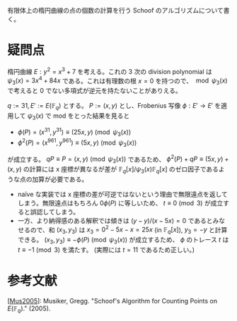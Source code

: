 有限体上の楕円曲線の点の個数の計算を行う Schoof のアルゴリズムについて書く。

# 疑問点
楕円曲線 $E: y^{2} = x^{3}+7$ を考える。これの 3 次の division polynomial は $\psi_{3}(x) = 3x^{4} + 84x$ である。これは有理数の根 $x=0$ を持つので、 ${} \bmod \psi_{3}(x)$ で考えると 0 でない多項式が逆元を持たないことがありえる。

$q := 31, E' := E(\mathbb{F}_{q})$ とする。
$P := (x,y)$ とし、Frobenius 写像 $\phi: E' \to E'$ を適用して $\psi_{3}(x)$ で mod をとった結果を見ると
- $\phi(P) = (x^{31}, y^{31}) \equiv (25x, y) \pmod {\psi_{3}(x)}$
- $\phi^2(P) = (x^{961}, y^{961}) \equiv (5x, y) \pmod {\psi_{3}(x)}$

が成立する。 $qP \equiv P = (x, y) \pmod {\psi_{3}(x)}$ であるため、 $\phi^2(P) + qP \equiv (5x,y) + (x,y)$ の計算には x 座標が異なるが差が $\mathbb{F}_{q}[x]/\psi_{3}(x)\mathbb{F}_{q}[x]$ のゼロ因子であるような点の加算が必要である。
- naïve な実装では x 座標の差が可逆ではないという理由で無限遠点を返してしまう。無限遠点はもちろん $0\phi(P)$ に等しいため、 $t \equiv 0 \pmod{3}$ が成立すると誤認してしまう。
- 一方、より納得感のある解釈では傾きは $(y-y) / (x-5x) = 0$ であるとみなせるので、和 $(x_3, y_3)$ は $x_3 = 0^2 - 5x-x = 25x$ (in $\mathbb{F}_{q}[x]$), $y_3 = -y$ と計算できる。 $(x_3, y_3) \equiv -\phi(P) \pmod {\psi_{3}(x)}$ が成立するため、 $\phi$ のトレース $t$ は $t \equiv -1 \pmod{3}$ を満たす。 (実際には $t=11$ であるため正しい。)


# 参考文献
[[Mus2005]]: Musiker, Gregg. "Schoof's Algorithm for Counting Points on $E(\mathbb{F}_{q})$." (2005).

[Mus2005]: https://www-users.cse.umn.edu/~musiker/schoof.pdf
